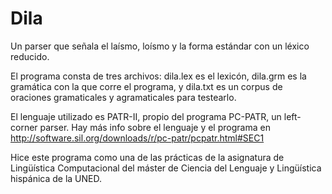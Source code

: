 # Dila
Un parser que señala el laísmo, loísmo y la forma estándar con un léxico reducido.

El programa consta de tres archivos: dila.lex es el lexicón, dila.grm es la gramática con la que corre el programa,
y dila.txt es un corpus de oraciones gramaticales y agramaticales para testearlo. 

El lenguaje utilizado es PATR-II, propio del programa PC-PATR, un left-corner parser. Hay más info sobre el lenguaje
y el programa en http://software.sil.org/downloads/r/pc-patr/pcpatr.html#SEC1

Hice este programa como una de las prácticas de la asignatura de Lingüística Computacional
del máster de Ciencia del Lenguaje y Lingüística hispánica de la UNED.
